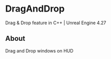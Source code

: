 # DragAndDrop
Drag & Drop feature in C++ | Unreal Engine 4.27

## About
Drag and Drop windows on HUD


